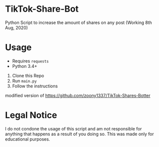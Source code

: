 # TikTok-Share-Bot
Python Script to increase the amount of shares on any post (Working 8th Aug, 2020)

# Usage

* Requires `requests`
* Python 3.4+


1. Clone this Repo
2. Run `main.py`
3. Follow the instructions



modified version of https://github.com/zoony1337/TikTok-Shares-Botter

# Legal Notice

I do not condone the usage of this script and am not responsible for anything that happens as a result of you doing so. This was made only for educational purposes.

